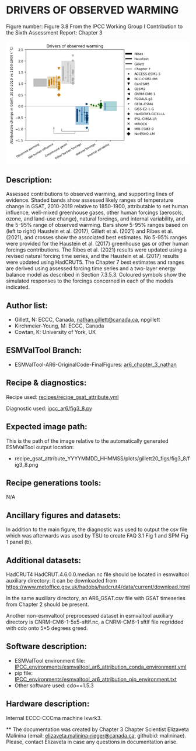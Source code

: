 
DRIVERS OF OBSERVED WARMING
============

Figure number: Figure 3.8
From the IPCC Working Group I Contribution to the Sixth Assessment Report: Chapter 3

![Figure 3.8](../images/ar6_wg1_chap3_fig3_8_drivers_of_observed_warming.png?raw=true)


Description:
------------
Assessed contributions to observed warming, and supporting lines of evidence. Shaded bands show assessed likely ranges of temperature change in GSAT, 2010-2019 relative to 1850-1900, attributable to net human influence, well-mixed greenhouse gases, other human forcings (aerosols, ozone, and land-use change), natural forcings, and internal variability, and the 5-95% range of observed warming. Bars show 5-95% ranges based on (left to right) Haustein et al. (2017), Gillett et al. (2021) and Ribes et al. (2021), and crosses show the associated best estimates. No 5-95% ranges were provided for the Haustein et al. (2017) greenhouse gas or other human forcings contributions. The Ribes et al. (2021) results were updated using a revised natural forcing time series, and the Haustein et al. (2017) results were updated using HadCRUT5. The Chapter 7 best estimates and ranges are derived using assessed forcing time series and a two-layer energy balance model as described in Section 7.3.5.3. Coloured symbols show the simulated responses to the forcings concerned in each of the models indicated. 


Author list:
------------
- Gillett, N: ECCC, Canada, nathan.gillett@canada.ca, npgillett
- Kirchmeier-Young, M: ECCC, Canada
- Cowtan, K: University of York, UK


ESMValTool Branch:
------------------
- ESMValTool-AR6-OriginalCode-FinalFigures: [ar6_chapter_3_nathan](https://github.com/ESMValGroup/ESMValTool-AR6-OriginalCode-FinalFigures/tree/ar6_chapter_3_nathan)


Recipe & diagnostics:
---------------------
Recipe used: [recipes/recipe_gsat_attribute.yml](https://github.com/ESMValGroup/ESMValTool-AR6-OriginalCode-FinalFigures/blob/ar6_chapter_3_nathan/esmvaltool/recipes/recipe_gsat_attribute.yml)

Diagnostic used: [ipcc_ar6/fig3_8.py](https://github.com/ESMValGroup/ESMValTool-AR6-OriginalCode-FinalFigures/blob/ar6_chapter_3_nathan/esmvaltool/diag_scripts/ipcc_ar6/fig3_8.py)

Expected image path:
--------------------
This is the path of the image relative to the automatically generated ESMValTool output location:
- recipe_gsat_attribute_YYYYMMDD_HHMMSS/plots/gillett20_figs/fig3_8/fig3_8.png


Recipe generations tools: 
-------------------------
N/A


Ancillary figures and datasets:
-------------------------------
In addition to the main figure, the diagnostic was used to output the csv file which was afterwards was used by TSU to create FAQ 3.1 Fig 1 and SPM Fig 1 panel (b).

Additional datasets:
--------------------
HadCRUT4 HadCRUT.4.6.0.0.median.nc file should be located in esmvaltool auxiliary directory:
it can be downloaded from https://www.metoffice.gov.uk/hadobs/hadcrut4/data/current/download.html 

In the same auxiliary directory, an AR6_GSAT.csv file with GSAT timeseries from Chapter 2 should be present.    

Another non-esmvaltool preprocessed dataset in esmvaltool auxiliary directory is CNRM-CM6-1-5x5-sftlf.nc, a CNRM-CM6-1 sftlf file regridded with cdo onto 5*5 degrees greed.


Software description:
---------------------
- ESMValTool environment file: [IPCC_environments/esmvaltool_ar6_attribution_conda_environment.yml](https://github.com/ESMValGroup/ESMValTool-AR6-OriginalCode-FinalFigures/blob/fix_links/IPCC_environments/esmvaltool_ar6_attribution_conda_environment.yml)
- pip file: [IPCC_environments/esmvaltool_ar6_attribution_pip_environment.txt](https://github.com/ESMValGroup/ESMValTool-AR6-OriginalCode-FinalFigures/blob/fix_links/IPCC_environments/esmvaltool_ar6_attribution_pip_environment.txt)
- Other software used: cdo==1.5.3


Hardware description:
---------------------
Internal ECCC-CCCma machine lxwrk3.

** The documentation was created by Chapter 3 Chapter Scientist Elizaveta Malinina (email: elizaveta.malinina-rieger@canada.ca, githubid: malininae). Please, contact Elizaveta in case any questions in documentation arise.
